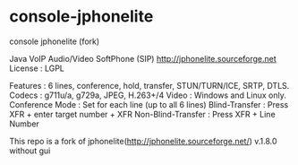 console-jphonelite
==================

console jphonelite (fork)

Java VoIP Audio/Video SoftPhone (SIP)
http://jphonelite.sourceforge.net
License : LGPL

Features : 6 lines, conference, hold, transfer, STUN/TURN/ICE, SRTP, DTLS.
Codecs : g711u/a, g729a, JPEG, H.263+/4
Video : Windows and Linux only.
Conference Mode : Set for each line (up to all 6 lines)
Blind-Transfer : Press XFR + enter target number + XFR
Non-Blind-Transfer : Press XFR + Line Number

This repo is a fork of jphonelite(http://jphonelite.sourceforge.net/) v.1.8.0
without gui
